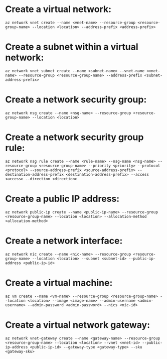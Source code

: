 
# Create a virtual network:
```shell
az network vnet create --name <vnet-name> --resource-group <resource-group-name> --location <location> --address-prefix <address-prefix>
```

# Create a subnet within a virtual network:
```shell
az network vnet subnet create --name <subnet-name> --vnet-name <vnet-name> --resource-group <resource-group-name> --address-prefix <subnet-address-prefix>
```

# Create a network security group:
```shell
az network nsg create --name <nsg-name> --resource-group <resource-group-name> --location <location>
```

# Create a network security group rule:
```shell
az network nsg rule create --name <rule-name> --nsg-name <nsg-name> --resource-group <resource-group-name> --priority <priority> --protocol <protocol> --source-address-prefix <source-address-prefix> --destination-address-prefix <destination-address-prefix> --access <access> --direction <direction>
```

# Create a public IP address:
```shell
az network public-ip create --name <public-ip-name> --resource-group <resource-group-name> --location <location> --allocation-method <allocation-method>
```

# Create a network interface:
```shell
az network nic create --name <nic-name> --resource-group <resource-group-name> --location <location> --subnet <subnet-id> --public-ip-address <public-ip-id>
```

# Create a virtual machine:
```shell
az vm create --name <vm-name> --resource-group <resource-group-name> --location <location> --image <image-name> --admin-username <admin-username> --admin-password <admin-password> --nics <nic-id>
```

# Create a virtual network gateway:
```shell
az network vnet-gateway create --name <gateway-name> --resource-group <resource-group-name> --location <location> --vnet <vnet-id> --public-ip-address <public-ip-id> --gateway-type <gateway-type> --sku <gateway-sku>
```
